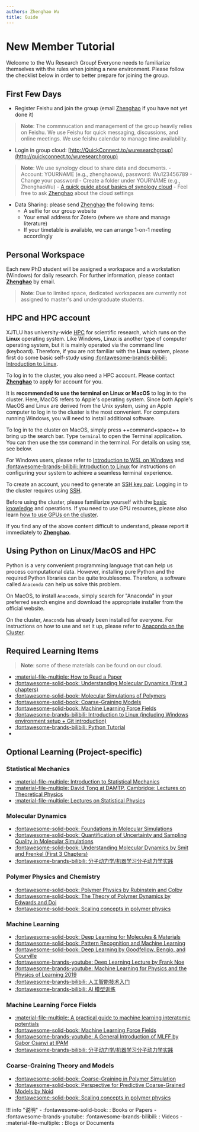 ```yaml
---
authors: Zhenghao Wu
title: Guide
---
```


# New Member Tutorial

Welcome to the Wu Research Group! Everyone needs to familiarize themselves with the rules when joining a new environment. Please follow the checklist below in order to better prepare for joining the group.

## First Few Days
- Register Feishu and join the group (email [Zhenghao](mailto:zhenghao.wu@xjtlu.edu.cn) if you have not yet done it)
> **Note**: The commnucation and management of the group heavily relies on Feishu. We use Feishu for quick messaging, discussions, and online meetings. We use feishu calendar to manage time availability.

- Login in group cloud: [http://QuickConnect.to/wuresearchgroup](http://quickconnect.to/wuresearchgroup)
> **Note**: We use synology cloud to share data and documents.
    - Account: YOURNAME (e.g., zhenghaowu), password: Wu123456789
    - Change your password
    - Create a folder under YOURNAME (e.g., ZhenghaoWu)
    - [A quick guide about basics of synology cloud](https://kb.synology.com/en-global/DSM/tutorial/Quick_Start_Synology_Drive_users)
    - Feel free to ask [Zhenghao](mailto:zhenghao.wu@xjtlu.edu.cn) about the cloud settings
- Data Sharing: please send [Zhenghao](mailto:zhenghao.wu@xjtlu.edu.cn) the following items:
    - A selfie for our group website
    - Your email address for Zotero (where we share and manage literature)
    - If your timetable is available, we can arrange 1-on-1 meeting accordingly

## Personal Workspace

Each new PhD student will be assigned a workspace and a workstation (Windows) for daily research. For further information, please contact **[Zhenghao](mailto:zhenghao.wu@xjtlu.edu.cn)** by email.

> **Note**: Due to limited space, dedicated workspaces are currently not assigned to master's and undergraduate students.

## HPC and HPC account

XJTLU has university-wide [HPC](https://hpc.xjtlu.edu.cn/) for scientific research, which runs on the **Linux** operating system. Like Windows, Linux is another type of computer operating system, but it is mainly operated via the command line (keyboard). Therefore, if you are not familiar with the **Linux** system, please first do some basic self-study using [:fontawesome-brands-bilibili: Introduction to Linux](./linux/2024.md).

To log in to the cluster, you also need a HPC account. Please contact **[Zhenghao](mailto:zhenghao.wu@xjtlu.edu.cn)** to apply for account for you.

It is **recommended to use the terminal on Linux or MacOS** to log in to the cluster. Here, MacOS refers to Apple's operating system. Since both Apple's MacOS and Linux are derived from the Unix system, using an Apple computer to log in to the cluster is the most convenient. For computers running Windows, you will need to install additional software.

To log in to the cluster on MacOS, simply press ++command+space++ to bring up the search bar. Type `terminal` to open the Terminal application. You can then use the `SSH` command in the terminal. For details on using `SSH`, see below.

For Windows users, please refer to [Introduction to WSL on Windows](../cluster_usage/wsl_usage.md) and [:fontawesome-brands-bilibili: Introduction to Linux](./linux/2024.md) for instructions on configuring your system to achieve a seamless terminal experience.

To create an account, you need to generate an [SSH key pair](../cluster_usage/ssh_note.md#create-key-pair). Logging in to the cluster requires using [SSH](../cluster_usage/ssh_note.md).

Before using the cluster, please familiarize yourself with the [basic knowledge](../cluster_usage/cluster_usage.md) and operations. If you need to use GPU resources, please also learn [how to use GPUs on the cluster](../cluster_usage/gpu_usage.md).

If you find any of the above content difficult to understand, please report it immediately to **[Zhenghao](mailto:zhenghao.wu@xjtlu.edu.cn)**.

## Using Python on Linux/MacOS and HPC

Python is a very convenient programming language that can help us process computational data. However, installing pure Python and the required Python libraries can be quite troublesome. Therefore, a software called `Anaconda` can help us solve this problem.

On MacOS, to install `Anaconda`, simply search for "Anaconda" in your preferred search engine and download the appropriate installer from the official website.

On the cluster, `Anaconda` has already been installed for everyone. For instructions on how to use and set it up, please refer to [Anaconda on the Cluster](../cluster_usage/conda.md).

## Required Learning Items
> **Note**: some of these materials can be found on our cloud.

<div class="annotate" markdown>

- [:material-file-multiple: How to Read a Paper](https://web.stanford.edu/class/ee384m/Handouts/HowtoReadPaper.pdf)
- [:fontawesome-solid-book: Understanding Molecular Dynamics (First 3 chapters)](../book_recommendation.md)
- [:fontawesome-solid-book: Molecular Simulations of Polymers](https://pubs.acs.org/doi/pdf/10.1021/acs.macromol.8b01836?ref=article_openPDF)
- [:fontawesome-solid-book: Coarse-Graining Models](https://pubs.acs.org/doi/pdf/10.1021/acs.jpcb.2c08731?ref=article_openPDF)
- [:fontawesome-solid-book: Machine Learning Force Fields](https://pubs.acs.org/doi/pdf/10.1021/acs.chemrev.0c01111?ref=article_openPDF)
- [:fontawesome-brands-bilibili: Introduction to Linux (including Windows environment setup + Git introduction)](./linux/2024.md)
- [:fontawesome-brands-bilibili: Python Tutorial](./python/2024.md)
- 
</div>

## Optional Learning (Project-specific)


### Statistical Mechanics

- [:material-file-multiple: Introduction to Statistical Mechanics](https://web.stanford.edu/~peastman/statmech/#contents) 
- [:material-file-multiple: David Tong at DAMTP, Cambridge: Lectures on Theoretical Physics](http://www.damtp.cam.ac.uk/user/tong/teaching.html) 
- [:material-file-multiple: Lectures on Statistical Physics](https://www.damtp.cam.ac.uk/user/tong/statphys.html) 

### Molecular Dynamics

- [:fontawesome-solid-book: Foundations in Molecular Simulations](https://livecomsjournal.org/index.php/livecoms/article/view/v1i1e5957)
- [:fontawesome-solid-book: Quantification of Uncertainty and Sampling Quality in Molecular Simulations](https://livecomsjournal.org/index.php/livecoms/article/view/v1i1e5067)
- [:fontawesome-solid-book: Understanding Molecular Dynamics by Smit and Frenkel (First 3 Chapters)](../book_recommendation.md)
- [:fontawesome-brands-bilibili: 分子动力学/机器学习分子动力学实践](./md/2024-md.md)

### Polymer Physics and Chemistry
- [:fontawesome-solid-book: Polymer Physics by Rubinstein and Colby](../book_recommendation.md) 
- [:fontawesome-solid-book: The Theory of Polymer Dynamics by Edwards and Doi](../book_recommendation.md) 
- [:fontawesome-solid-book: Scaling concepts in polymer physics](../book_recommendation.md) 

### Machine Learning

<div class="annotate" markdown>

- [:fontawesome-solid-book: Deep Learning for Molecules & Materials](https://dmol.pub/index.html) 
- [:fontawesome-solid-book: Pattern Recognition and Machine Learning](https://www.microsoft.com/en-us/research/uploads/prod/2006/01/Bishop-Pattern-Recognition-and-Machine-Learning-2006.pdf) 
- [:fontawesome-solid-book: Deep Learning by Goodfellow, Bengio, and Courville](http://alvarestech.com/temp/deep/Deep%20Learning%20by%20Ian%20Goodfellow,%20Yoshua%20Bengio,%20Aaron%20Courville%20(z-lib.org).pdf) 
- [:fontawesome-brands-youtube: Deep Learning Lecture by Frank Noe](https://www.youtube.com/playlist?list=PLqPI2gxxYgMKN5AVcTajQ79BTV4BiFN_0)
- [:fontawesome-brands-youtube: Machine Learning for Physics and the Physics of Learning 2019](https://www.youtube.com/playlist?list=PLHyI3Fbmv0SfQfS1rknFsr_UaaWpJ1EKA)
- [:fontawesome-brands-bilibili: 人工智能技术入门](./ai/2024-ai.md)
- [:fontawesome-brands-bilibili: AI 模型训练](./ai/2024-train.md)

</div>

### Machine Learning Force Fields

- [:material-file-multiple: A practical guide to machine learning interatomic potentials](https://pdf.sciencedirectassets.com/272101/1-s2.0-S1359028625X00024/1-s2.0-S1359028625000014/main.pdf?X-Amz-Security-Token=IQoJb3JpZ2luX2VjEN3%2F%2F%2F%2F%2F%2F%2F%2F%2F%2FwEaCXVzLWVhc3QtMSJHMEUCIQCytEsAip2qstC%2F%2BPOkn4sVQHYbe0%2BvWhmBhBjtilDtaAIgda4IWtcpn3HZdzyfGAPvAOPoApTkrghMnN1SbGOXmpEqsgUIJRAFGgwwNTkwMDM1NDY4NjUiDL4eYLAcGEqw2vmZVSqPBf25%2Ffl4Na86og7b0z%2FaIddSfVDb4konnUlexm1CPvLD4McTdHt14US95gLr4TM4JVrvRJdjZwlLCkAOul9k%2FEKV4ZD9V3z3F%2BkRWZOZCVtjaWPbOqnJt5zumfa5XiKCgPdnpQjtOoGA0LvybxXkVRPqakxAg4xJG%2FQ3XKu8XSGss66aFdcvtCyhoKrUKJ45vyXzCvmHdCuprywCW5ZI%2BoBolGA70XxF2q2KyMpRQ4Vmt%2Bmew5WU4XdP8KxmeCXseMDU%2FWKdhtnyEfS9nhh3UIYVXEnvXYr6MCcbRBXya0GpqY5AJxmp0C5QTW37qjNxdPSZJEmDGrRJ6j2d2jjbDxqEtdAO8tjhSqVzmOmDasVBZyyyfnLsdezvIAmqAph8Lh3tG9SA4CkvWzMuxho2a83aw5Qu%2BVN%2FY%2Fe%2F%2ByVMz%2B786Vy9rKSI2G0qtE0sdEuQq%2BqxZI1cwE962xzvMCNNF8uz3cr8rJ4i2nApdQb3h00NtidZA0b62NtL6bJnY3T32ZSuh0Bya0ykRiD4ag2iO2wUbU%2B9kFQT1YFJw7O9qUfgrlp300ys%2FhJPAKNESMxmj2WkOyU%2BHtrYIB6HtJNwKGUGxcpHq%2FJwQWexhqahbpfkFBvoizX1BBzJ0gq8Lkj2R3G%2BjdYd0wpUGA2k6X6%2BWnOLk8wEVQ%2FLPtdWY9k176H2zsxWXLJdSp04VSBKPdSoplMnv2FbjB%2FH2oQ8D4K2z30ryOSgZYrQzCWeCHJA8Ep5ozMJHPdDGXeLqEP1uijYLvYDTKZ7Px8gSvhu0mshcrglMv5MtZffIzR1sxpIjsCjs1DdOusbX2m4537EdzbzyoA3s7a7olmBa6MtdTPPnbfeL6A5vwThc8MEMLSLgRswk6HwxAY6sQGlfeK4KUZ4n%2BS%2FCFvhrvVlm9C4h1zetiX%2FlVdF1Y%2FEgDL2iVtIyrAIwUzSTKCzNSRmA%2FDAXV9iOUhsnM4%2Bdp%2F%2BuSrj4ES%2F35i387h%2BgEUGqq9vpnrSaAexO%2FakMFkiIKuFA%2FHs9V6wTG82KmW0ZcS%2B01eEIVm8qlh%2FHh%2BkxGDxFtGekolT%2FIVyZ9AyGqEdGdzIo2%2BLfw3gkkN7B13zrRJ9j3Qk8KW7bSw8dZf14JwKzrA%3D&X-Amz-Algorithm=AWS4-HMAC-SHA256&X-Amz-Date=20250813T050522Z&X-Amz-SignedHeaders=host&X-Amz-Expires=300&X-Amz-Credential=ASIAQ3PHCVTYV3CX7WE6%2F20250813%2Fus-east-1%2Fs3%2Faws4_request&X-Amz-Signature=e095ae987a4cc924c685ee52ce35fffb11c630786af8bdbdfb8a9ccfa57545ea&hash=060ecfbfc4a8135b7c963f314400e455ad00b581498c18351fe468bb1b7f02c4&host=68042c943591013ac2b2430a89b270f6af2c76d8dfd086a07176afe7c76c2c61&pii=S1359028625000014&tid=spdf-b4f509c4-7431-41c8-9793-54f0f5d1aa84&sid=4f7e78e89550d04b7789cb74737aaba9ddbfgxrqa&type=client&tsoh=d3d3LnNjaWVuY2VkaXJlY3QuY29t&rh=d3d3LnNjaWVuY2VkaXJlY3QuY29t&ua=0b0c5856035a070150&rr=96e5ad516f4609b8&cc=hk&kca=eyJrZXkiOiIvem1NbFNVMk9nR3pZdGRjbWdwTjA1cURqc0JUckxDSHVwWG10QUlZQUpyN2d4dXh6akRTMlZ1RXFKdzlKbUt1cWFQRGF4eTNTYmF0MGg2SGZRSFZITWJ3K2tNVXdyckI5QVNVNHNwRkNoSXk4SHQza1V5RnpWek9RSENEODJQM1VGQkhaNFJEYi9lRlNpU1FNSVRtRU5SckxPZWRmOG9pR0JvcGg3RElmdG1xL0YzWVV3PT0iLCJpdiI6IjU2NDE1MDdhNTVlNjZkMTg3MTE2NDUxNzZmODMzZTE3In0=_1755061528013)
- [:fontawesome-solid-book: Machine Learning Force Fields](https://pubs.acs.org/doi/pdf/10.1021/acs.chemrev.0c01111?ref=article_openPDF)
- [:fontawesome-brands-youtube: A General Introduction of MLFF by Gabor Csanyi at IPAM](https://www.youtube.com/watch?v=JxIFxM1f40U)
- [:fontawesome-brands-bilibili: 分子动力学/机器学习分子动力学实践](./md/2024-md.md)


### Coarse-Graining Theory and Models
- [:fontawesome-solid-book: Coarse-Graining in Polymer Simulation](https://chemistry-europe.onlinelibrary.wiley.com/doi/full/10.1002/1439-7641%2820020916%293%3A9%3C754%3A%3AAID-CPHC754%3E3.0.CO%3B2-U) 
- [:fontawesome-solid-book: Perspective for Predictive Coarse-Grained Models by Noid](https://pubs.acs.org/doi/pdf/10.1021/acs.jpcb.2c08731?ref=article_openPDF)
- [:fontawesome-solid-book: Scaling concepts in polymer physics](../book_recommendation.md) 


!!! info "说明"
    - :fontawesome-solid-book: : Books or Papers
    - :fontawesome-brands-youtube: :fontawesome-brands-bilibili: : Videos
    - :material-file-multiple: : Blogs or Documents
